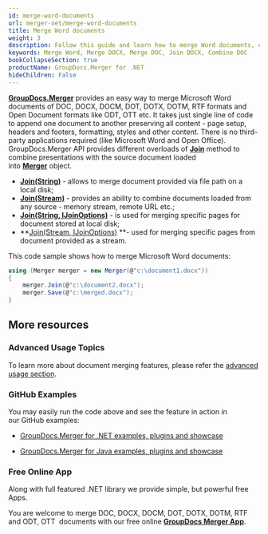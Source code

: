 ```yaml
---
id: merge-word-documents
url: merger-net/merge-word-documents
title: Merge Word documents
weight: 3
description: Follow this guide and learn how to merge Word documents, combine several DOCX or DOC files into one using GroupDocs.Merger.
keywords: Merge Word, Merge DOCX, Merge DOC, Join DOCX, Combine DOC
bookCollapseSection: true
productName: GroupDocs.Merger for .NET
hideChildren: False
---
```

**[GroupDocs.Merger](https://products.groupdocs.com/merger/net)** provides an easy way to merge Microsoft Word documents of DOC, DOCX, DOCM, DOT, DOTX, DOTM, RTF formats and Open Document formats like ODT, OTT etc. It takes just single line of code to append one document to another preserving all content - page setup, headers and footers, formatting, styles and other content. There is no third-party applications required (like Microsoft Word and Open Office).   
GroupDocs.Merger API provides different overloads of **[Join](https://apireference.groupdocs.com/net/merger/groupdocs.merger/merger/methods/join/index)** method to combine presentations with the source document loaded into **[Merger](https://apireference.groupdocs.com/net/merger/groupdocs.merger/merger)** object. 

*   **[Join(String)](https://apireference.groupdocs.com/net/merger/groupdocs.merger.merger/join/methods/2)** - allows to merge document provided via file path on a local disk; 
*   **[Join(Stream)](https://apireference.groupdocs.com/net/merger/groupdocs.merger/merger/methods/join)** - provides an ability to combine documents loaded from any source - memory stream, remote URL etc.;
*   **[Join(String, IJoinOptions)](https://apireference.groupdocs.com/net/merger/groupdocs.merger.merger/join/methods/3)** - is used for merging specific pages for document stored at local disk; 
*   **[Join(Stream, IJoinOptions)](https://apireference.groupdocs.com/net/merger/groupdocs.merger.merger/join/methods/1) **\- used for merging specific pages from document provided as a stream.

This code sample shows how to merge Microsoft Word documents:

```csharp
using (Merger merger = new Merger(@"c:\document1.docx"))
{
    merger.Join(@"c:\document2.docx");
    merger.Save(@"c:\merged.docx");
}
```

## More resources

### Advanced Usage Topics 

To learn more about document merging features, please refer the [advanced usage section](Advanced%2Busage.html).

### GitHub Examples 

You may easily run the code above and see the feature in action in our GitHub examples:

*   [GroupDocs.Merger for .NET examples, plugins and showcase](https://github.com/groupdocs-merger/GroupDocs.Merger-for-.NET)
    
*   [GroupDocs.Merger for Java examples, plugins and showcase](https://github.com/groupdocs-merger/GroupDocs.Merger-for-Java)
    

### Free Online App 

Along with full featured .NET library we provide simple, but powerful free Apps.

You are welcome to merge DOC, DOCX, DOCM, DOT, DOTX, DOTM, RTF  and ODT, OTT  documents with our free online **[GroupDocs Merger App](https://products.groupdocs.app/merger)**.
